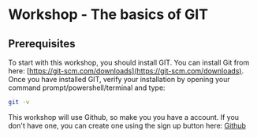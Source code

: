 # Workshop - The basics of GIT

## Prerequisites
To start with this workshop, you should install GIT. You can install Git from here: [https://git-scm.com/downloads](https://git-scm.com/downloads). Once you have installed GIT, verify your installation by opening your command prompt/powershell/terminal and type:
```bash
git -v
```

This workshop will use Github, so make you you have a account. If you don't have one, you can create one using the sign up button here: [Github](https://github.com/)

